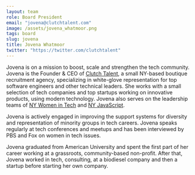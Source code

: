 ```yaml
---
layout: team
role: Board President
email: "jovena@clutchtalent.com"
image: /assets/jovena_whatmoor.png
tags: board
slug: jovena
title: Jovena Whatmoor
twitter: "https://twitter.com/clutchtalent"
---
```


Jovena is on a mission to boost, scale and strengthen the tech community. Jovena is the Founder & CEO of [Clutch Talent](http://www.clutchtalent.com/), a small NY-based boutique recruitment agency, specializing in white-glove representation for top software engineers and other technical leaders. She works with a small selection of tech companies and top startups working on innovative products, using modern technology. Jovena also serves on the leadership teams of [NY Women in Tech](http://nywomenintech.com/) and [NY JavaScript](http://nyjavascript.com/).

Jovena is actively engaged in improving the support systems for diversity and representation of minority groups in tech careers. Jovena speaks regularly at tech conferences and meetups and has been interviewed by PBS and Fox on women in tech issues.

Jovena graduated from American University and spent the first part of her career working at a grassroots, community-based non-profit. After that, Jovena worked in tech, consulting, at a biodiesel company and then a startup before starting her own company.
